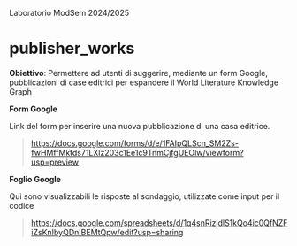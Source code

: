 Laboratorio ModSem 2024/2025
# publisher_works
**Obiettivo**: Permettere ad utenti di suggerire, mediante un form Google, pubblicazioni di case editrici per espandere il World Literature Knowledge Graph

**Form Google**

Link del form per inserire una nuova pubblicazione di una casa editrice.
>https://docs.google.com/forms/d/e/1FAIpQLScn_SM2Zs-fwHMffMktds71LXlz203c1Ee1c9TnmCjfgUEOlw/viewform?usp=preview

**Foglio Google**

Qui sono visualizzabili le risposte al sondaggio, utilizzate come input per il codice
> https://docs.google.com/spreadsheets/d/1q4snRizjdlS1kQo4ic0QfNZFiZsKnIbyQDnIBEMtQpw/edit?usp=sharing


